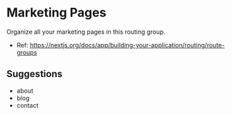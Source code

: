 # Marketing Pages

Organize all your marketing pages in this routing group.

- Ref: https://nextjs.org/docs/app/building-your-application/routing/route-groups

## Suggestions

- about
- blog
- contact
